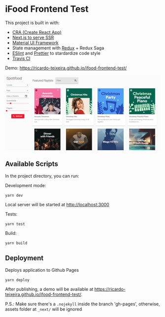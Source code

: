 # iFood Frontend Test

This project is built in with:

- [CRA (Create React App)](https://github.com/facebook/create-react-app)
- [Next.js to serve SSR](https://nextjs.org/docs)
- [Material UI Framework](https://material-ui.com/pt/)
- State management with [Redux](https://redux.js.org/) + Redux Saga
- [ESlint](https://eslint.org/) and [Prettier](https://prettier.io/) to stardardize code style
- [Travis CI](https://travis-ci.com/)

Demo: <https://ricardo-teixeira.github.io/ifood-frontend-test/>

![Spotifood](./screenshot.png)

## Available Scripts

In the project directory, you can run:

Development mode:

`yarn dev`

Local server will be started at <http://localhost:3000>

Tests:

`yarn test`

Build:

`yarn build`

## Deployment

Deploys application to Github Pages

`yarn deploy`

After publishing, a demo will be available at <https://ricardo-teixeira.github.io/ifood-frontend-test/>.

P.S.: Make sure there's a `.nojekyll` inside the branch 'gh-pages', otherwise, assets folder at `_next/` will be ignored
